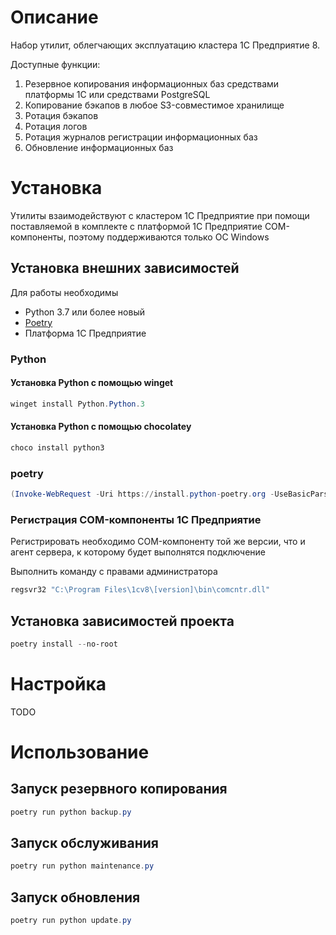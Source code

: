 # Описание

Набор утилит, облегчающих эксплуатацию кластера 1С Предприятие 8. 

Доступные функции:
1. Резервное копирования информационных баз средствами платформы 1С или средствами PostgreSQL
2. Копирование бэкапов в любое S3-совместимое хранилище
3. Ротация бэкапов
4. Ротация логов
5. Ротация журналов регистрации информационных баз
6. Обновление информационных баз

# Установка

Утилиты взаимодействуют с кластером 1С Предприятие при помощи поставляемой в комплекте с платформой 1С Предприятие COM-компоненты, поэтому поддерживаются только ОС Windows

## Установка внешних зависимостей

Для работы необходимы 
- Python 3.7 или более новый 
- [Poetry](https://python-poetry.org/)
- Платформа 1С Предприятие

### Python

#### Установка Python с помощью winget

```powershell
winget install Python.Python.3
```

#### Установка Python с помощью chocolatey

```powershell
choco install python3
```

### poetry

```powershell
(Invoke-WebRequest -Uri https://install.python-poetry.org -UseBasicParsing).Content | python -
```

### Регистрация COM-компоненты 1С Предприятие

Регистрировать необходимо COM-компоненту той же версии, что и агент сервера, к которому будет выполнятся подключение

Выполнить команду с правами администратора

```powershell
regsvr32 "C:\Program Files\1cv8\[version]\bin\comcntr.dll" 
```

## Установка зависимостей проекта

```powershell
poetry install --no-root
```

# Настройка

TODO

# Использование

## Запуск резервного копирования

```powershell
poetry run python backup.py
```

## Запуск обслуживания

```powershell
poetry run python maintenance.py
```

## Запуск обновления

```powershell
poetry run python update.py
```
